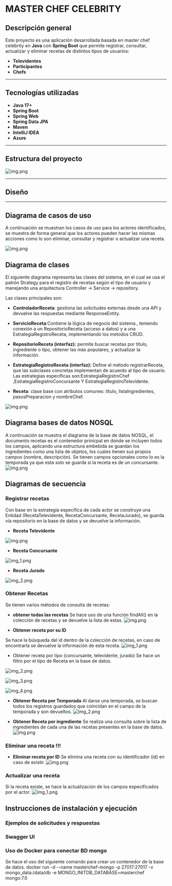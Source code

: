 # MASTER CHEF CELEBRITY


## Descripción general
Este proyecto es una aplicación desarrollada basada en master chef celebrity en **Java** con **Spring Boot** que permite registrar, consultar, actualizar y eliminar recetas de distintos tipos de usuarios:
- **Televidentes**
- **Participantes**
- **Chefs**

---

## Tecnologías utilizadas
- **Java 17+**
- **Spring Boot**
- **Spring Web**
- **Spring Data JPA**
- **Maven**
- **IntelliJ IDEA**
- **Azure**

---

## Estructura del proyecto
![img.png](docs/img/estructura.png)
____
## Diseño
___
## **Diagrama de casos de uso**
A continuación se muestran los casos de uso para los actores identificados, se muestra de forma general
que los actores pueden hacer las mismas acciones como lo son eliminar, consultar y registrar o actualizar una receta.

![img.png](docs/UML/diagramaCasosUso.png)


## Diagrama de clases

El siguiente diagrama representa las clases del sistema, en el cual se usa el patrón Strategy
para el registro de recetas según el tipo de usuario y manejando una arquitectura Controller -> Service -> repository.

Las clases principales son:
* **ControladorReceta**: gestiona las solicitudes externas desde una API y devuelve las respuestas mediante ResponseEntity.

* **ServicioReceta**:Contiene la lógica de negocio del sistema., teniendo conexión a un RepositorioReceta (acceso a datos) y a una EstrategiaRegistroReceta,
implementando los metodos CRUD.

* **RepositorioReceta (interfaz):** permite buscar recetas por título, ingrediente o tipo, obtener las más populares, y actualizar la información.


* **EstrategiaRegistroReceta (interfaz):** Define el método registrarReceta, que las subclases concretas implementan de acuerdo al tipo de usuario. Las
estrategias específicas son:EstrategiaRegistroChef ,EstrategiaRegistroConcursante  Y EstrategiaRegistroTelevidente.


* **Receta**: clase base con atributos comunes: título, listaIngredientes, pasosPreparacion y nombreChef.

![img.png](docs/UML/diagramaClases.png)


## Diagrama bases de datos NOSQL

A continuación se muestra el diagrama de la base de datos NOSQL, el documento recetas es el contenedor prinicpal
en donde se incluyen todos los campos, aplicando una estructura embebida se guardan los ingredientes como una lista de objetos, los cuales
tienen sus propios campos (nombre, descripción). Se tienen campos opcionales como lo es la temporada ya que esta solo se
guarda si la receta es de un concursante.
![img.png](docs/UML/diagramaBD.png)

## Diagramas de secuencia

###  **Registrar recetas**
Con base en la estrategia
específica de cada actor se construye una Entidad (RecetaTelevidente, RecetaConcursante, RecetaJurado), se guarda vía 
repositorio en la base de datos y se devuelve la información.

* **Receta Televidente**

![img.png](docs/UML/registarRecetaTelevidente.png)

* **Receta Concursante**

![img_1.png](docs/UML/registrarRecetaConcursante.png)

* **Receta Jurado**

![img_2.png](docs/UML/registrarRecetaJurado.png)


### **Obtener Recetas**
Se tienen varios métodos de consulta de recetas:

* **obtener todas las recetas**
Se hace uso de una función findAll() en la colección de recetas y se devuelve la lista de estas.
![img.png](docs/UML/obtenerTodasRecetas.png)

* **Obtener receta por su ID**

Se hace la búsqueda del id dentro de la colección de recetas, en caso de encontrarla se devuelve la información
de esta receta.
![img_1.png](docs/UML/obtenerRecetaPorID.png)

* Obtener receta por tipo (concursante, televidente, jurado) 
Se hace un filtro por el tipo de Receta en la base de datos.

![img_2.png](docs/UML/obtenerRecetaconcursante.png)

![img_3.png](docs/UML/obtenerRecetaTelevidente.png)

![img_4.png](docs/UML/obtenerRecetajurado.png)


* **Obtener Receta por Temporada**
Al darse una temporada, se buscan todos los registros guardados que coincidan en el campo de la temporada y son devueltos.
![img_2.png](docs/UML/obtenerRecetaTemporada.png)

* **Obtener Receta por ingrediente**
Se realiza una consulta sobre la lista de ingredientes de cada una de las recetas presentes en la base de datos.
![img.png](docs/UML/obtenerRecetaIngrediente.png)


### Eliminar una receta !!!
* **Eliminar receta por ID**
Se elimina una receta con su identificador (id) en caso de existir.
![img.png](docs/UML/eliminarReceta.png)


### Actualizar una receta
Si la receta existe, se hace la actualización de los campos especificados por el actor.
![img_1.png](docs/UML/actualizarReceta.png)

## Instrucciones de instalación y ejecución

### Ejemplos de solicitudes y respuestas

### Swagger UI

### Uso de Docker para conectar BD mongo

Se hace el uso del siguiente comando para crear un contenedor de la base de datos.
docker run -d --name masterchef-mongo -p 27017:27017 -v mongo_data:/data/db -e MONGO_INITDB_DATABASE=masterchef mongo:7.0
